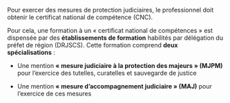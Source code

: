 Pour exercer des mesures de protection judiciaires, le professionnel doit obtenir le certificat national de compétence (CNC).
<br/>

Pour cela, une formation à un « certificat national de compétences » est dispensée par des **établissements de formation** habilités par délégation du préfet de région (DRJSCS). Cette formation comprend **deux spécialisations** :
<br/>

- Une mention **« mesure judiciaire à la protection des majeurs » (MJPM)** pour l’exercice des tutelles, curatelles et sauvegarde de justice

- Une mention **« mesure d’accompagnement judiciaire » (MAJ)** pour l’exercice de ces mesures
